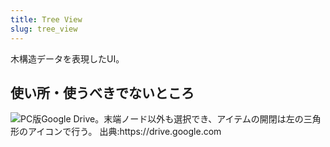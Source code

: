 ```yaml
---
title: Tree View
slug: tree_view
---
```


木構造データを表現したUI。

## 使い所・使うべきでないところ

![](/component/tree_view/tree_view-sample-google_drive.png "
    PC版Google Drive。末端ノード以外も選択でき、アイテムの開閉は左の三角形のアイコンで行う。
    出典:https://drive.google.com
")
